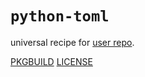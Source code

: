 # `python-toml`

universal recipe for [user repo](../themartiancompany/ur).

[PKGBUILD](PKGBUILD)
[LICENSE](COPYING)
